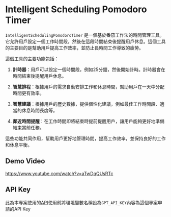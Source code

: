 # Intelligent Scheduling Pomodoro Timer

`IntelligentSchedulingPomodoroTimer` 是一個基於番茄工作法的時間管理工具。它允許用戶設定一個工作時間段，然後在這段時間結束後提醒用戶休息。這個工具的主要目的是幫助用戶提高工作效率，並防止長時間工作導致的疲勞。

這個工具的主要功能包括：

1. **計時器**：用戶可以設定一個時間段，例如25分鐘，然後開始計時。計時器會在時間結束後提醒用戶休息。

2. **智慧排程**：根據用戶的需求自動安排工作和休息時間，幫助用戶在一天中分配時間更有效率。

3. **智慧建議**：根據用戶的歷史數據，提供個性化建議，例如最佳工作時間段、適當的休息時間長度等。

4. **鄰近時間提醒**：在工作時間即將結束時提前提醒用戶，讓用戶能夠更好地準備結束當前任務。

這些功能共同作用，幫助用戶更好地管理時間，提高工作效率，並保持良好的工作和休息平衡。

## Demo Video

https://www.youtube.com/watch?v=aTwDqQUsRTc

## API Key

此為本專案使用的[API](https://github.com/chatanywhere/GPT_API_free)使用前將環境變數名稱設為`GPT_API_KEY`內容為這個專案申請的API Key